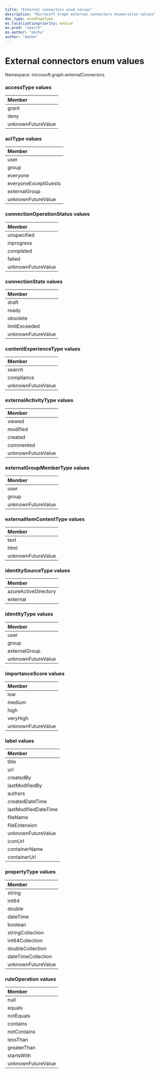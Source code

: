 ```yaml
---
title: "External connectors enum values"
description: "Microsoft Graph external connectors enumeration values"
doc_type: enumPageType
ms.localizationpriority: medium
ms.prod: "search"
ms.author: "emzho"
author: "emzho"
---
```


# External connectors enum values

Namespace: microsoft.graph.externalConnectors

### accessType values

| Member
|:--------------
| grant
| deny
| unknownFutureValue

### aclType values

| Member
|:--------------
| user
| group
| everyone
| everyoneExceptGuests
| externalGroup
| unknownFutureValue


### connectionOperationStatus values

| Member
|:--------------
| unspecified
| inprogress
| completed
| failed
| unknownFutureValue


### connectionState values

|Member
|:--------------
| draft
| ready
| obsolete
| limitExceeded
| unknownFutureValue

### contentExperienceType values
|Member
|:--------------
| search
| compliance
| unknownFutureValue

### externalActivityType values

|Member
|:--------------
|viewed
|modified
|created
|commented
|unknownFutureValue

### externalGroupMemberType values

| Member
|:--------------
| user
| group
| unknownFutureValue

### externalItemContentType values

| Member
|:--------------
| text
| html
| unknownFutureValue

### identitySourceType values

| Member
|:--------------
| azureActiveDirectory
| external

### identityType values

| Member
|:--------------
| user
| group
| externalGroup
| unknownFutureValue

### importanceScore values

| Member
|:--------------
| low
| medium
| high
| veryHigh
| unknownFutureValue

### label values

| Member
|:--------------
| title
| url
| createdBy
| lastModifiedBy
| authors
| createdDateTime
| lastModifiedDateTime
| fileName
| fileExtension
| unknownFutureValue
| iconUrl
| containerName
| containerUrl


### propertyType values

| Member
|:--------------
| string
| int64
| double
| dateTime
| boolean
| stringCollection
| int64Collection
| doubleCollection
| dateTimeCollection
| unknownFutureValue

### ruleOperation values

|Member|
|:---|
|null|
|equals|
|notEquals|
|contains|
|notContains|
|lessThan|
|greaterThan|
|startsWith|
|unknownFutureValue|

<!--
{
  "type": "#page.annotation",
  "namespace": "microsoft.graph.externalConnectors"
}
-->
